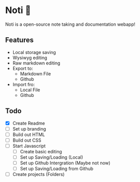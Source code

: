 # Noti 📒

Noti is a open-source note taking and documentation webapp!

## Features

- Local storage saving
- Wysiwyg editing
- Raw markdown editing
- Export to:
  - Markdown File
  - Github
- Import fro:
  - Local File
  - Github
 
## Todo

- [x] Create Readme
- [ ] Set up branding
- [ ] Build out HTML
- [ ] Build out CSS
- [ ] Start Javascript
  - [ ] Create basic editing
  - [ ] Set up Saving/Loading (Local)
  - [ ] Set up Github Intergration (Maybe not now)
  - [ ] Set up Saving/Loading from Github
- [ ] Create projects (Folders) 
